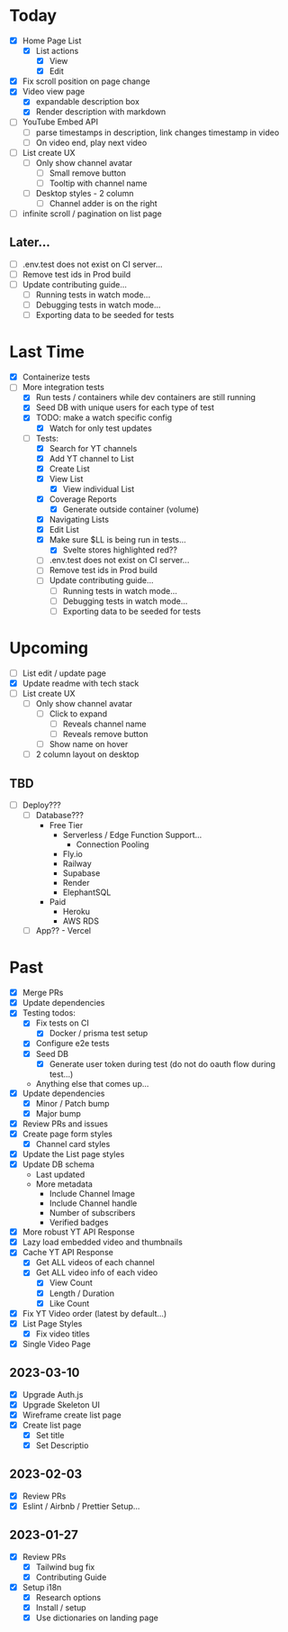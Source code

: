 # Today

- [x] Home Page List
  - [x] List actions
    - [x] View
    - [x] Edit
- [x] Fix scroll position on page change
- [x] Video view page
  - [x] expandable description box
  - [x] Render description with markdown
- [ ] YouTube Embed API
  - [ ] parse timestamps in description, link changes timestamp in video
  - [ ] On video end, play next video
- [ ] List create UX
  - [ ] Only show channel avatar
    - [ ] Small remove button
    - [ ] Tooltip with channel name
  - [ ] Desktop styles - 2 column
    - [ ] Channel adder is on the right
- [ ] infinite scroll / pagination on list page

## Later...

- [ ] .env.test does not exist on CI server...
- [ ] Remove test ids in Prod build
- [ ] Update contributing guide...
  - [ ] Running tests in watch mode...
  - [ ] Debugging tests in watch mode...
  - [ ] Exporting data to be seeded for tests

# Last Time

- [x] Containerize tests
- [ ] More integration tests
  - [x] Run tests / containers while dev containers are still running
  - [x] Seed DB with unique users for each type of test
  - [x] TODO: make a watch specific config
    - [x] Watch for only test updates
  - [ ] Tests:
    - [x] Search for YT channels
    - [x] Add YT channel to List
    - [x] Create List
    - [x] View List
      - [x] View individual List
    - [x] Coverage Reports
      - [x] Generate outside container (volume)
    - [x] Navigating Lists
    - [x] Edit List
    - [x] Make sure $LL is being run in tests...
      - [x] Svelte stores highlighted red??
    - [ ] .env.test does not exist on CI server...
    - [ ] Remove test ids in Prod build
    - [ ] Update contributing guide...
      - [ ] Running tests in watch mode...
      - [ ] Debugging tests in watch mode...
      - [ ] Exporting data to be seeded for tests

# Upcoming

- [ ] List edit / update page
- [x] Update readme with tech stack
- [ ] List create UX
  - [ ] Only show channel avatar
    - [ ] Click to expand
      - [ ] Reveals channel name
      - [ ] Reveals remove button
    - [ ] Show name on hover
  - [ ] 2 column layout on desktop

## TBD

- [ ] Deploy???
  - [ ] Database???
    - Free Tier
      - Serverless / Edge Function Support...
        - Connection Pooling
      - Fly.io
      - Railway
      - Supabase
      - Render
      - ElephantSQL
    - Paid
      - Heroku
      - AWS RDS
  - [ ] App?? - Vercel

# Past

- [x] Merge PRs
- [x] Update dependencies
- [x] Testing todos:
  - [x] Fix tests on CI
    - [x] Docker / prisma test setup
  - [x] Configure e2e tests
  - [x] Seed DB
    - [x] Generate user token during test (do not do oauth flow during test...)
  - Anything else that comes up...
- [x] Update dependencies
  - [x] Minor / Patch bump
  - [x] Major bump
- [x] Review PRs and issues
- [x] Create page form styles
  - [x] Channel card styles
- [x] Update the List page styles
- [x] Update DB schema
  - Last updated
  - More metadata
    - Include Channel Image
    - Include Channel handle
    - Number of subscribers
    - Verified badges
- [x] More robust YT API Response
- [x] Lazy load embedded video and thumbnails
- [x] Cache YT API Response
  - [x] Get ALL videos of each channel
  - [x] Get ALL video info of each video
    - [x] View Count
    - [x] Length / Duration
    - [x] Like Count
- [x] Fix YT Video order (latest by default...)
- [x] List Page Styles
  - [x] Fix video titles
- [x] Single Video Page

## 2023-03-10

- [x] Upgrade Auth.js
- [x] Upgrade Skeleton UI
- [x] Wireframe create list page
- [x] Create list page
  - [x] Set title
  - [x] Set Descriptio

## 2023-02-03

- [x] Review PRs
- [x] Eslint / Airbnb / Prettier Setup...

## 2023-01-27

- [x] Review PRs
  - [x] Tailwind bug fix
  - [x] Contributing Guide
- [x] Setup i18n
  - [x] Research options
  - [x] Install / setup
  - [x] Use dictionaries on landing page
